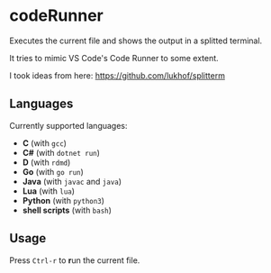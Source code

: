 # codeRunner

Executes the current file and shows the output in a
splitted terminal.

It tries to mimic VS Code's Code Runner to some extent.

I took ideas from here: https://github.com/lukhof/splitterm

## Languages

Currently supported languages:

* **C** (with `gcc`)
* **C#** (with `dotnet run`)
* **D** (with `rdmd`)
* **Go** (with `go run`)
* **Java** (with `javac` and `java`)
* **Lua** (with `lua`)
* **Python** (with `python3`)
* **shell scripts** (with `bash`)

## Usage

Press `Ctrl-r` to **r**un the current file.
